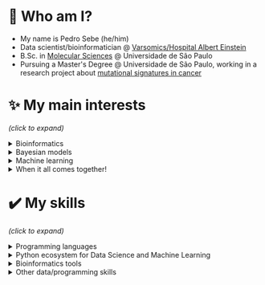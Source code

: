 # 🚀 Who am I?
- My name is Pedro Sebe (he/him)
- Data scientist/bioinformatician @ [Varsomics/Hospital Albert Einstein](https://varsomics.com/)
- B.Sc. in [Molecular Sciences](http://www.cecm.usp.br/) @ Universidade de São Paulo
- Pursuing a Master's Degree @ Universidade de São Paulo, working in a research project about [mutational signatures in cancer](https://github.com/PedroSebe/signature-inference)

# ✨ My main interests
*(click to expand)*
<details><summary>Bioinformatics</summary>
  Bioinformatics is the interdisciplinary area applying methods from Computer Science to solve Biology problems, specially in Molecular Biology. At Hospital Albert Einstein, I use Bioinformatics tools to analyse data from the clinical lab at Hospital Albert Einstein, in the areas of Oncology (detection of fusions in RNAseq, identification of mutational signatures) and Metagenomics/Metatranscriptomics (identification of pathogens).
</details>
<details><summary>Bayesian models</summary>
  I believe bayesian inference has a lot to offer in the data science/machine learning setting. By using posterior (or posterior predictive distributions), we can represent and assess the uncertainty of individual predictions, which can be quite helpful when models are used in high stakes decisions. Lots of problems from traditional stats/ML can be handled by bayesian inference in a more natural, principled manner, including: 
  <ul>
    <li>partial pooling with hierarchical models</li>
    <li>feature selection with sparsifying priors</li>
    <li>nonparametric curve fitting with gaussian processes</li>
    <li>model selection and model stacking
    <li>missing data imputation by marginalization.
  </ul>
  Despite great advances in computational methods such as Hamiltonian Monte Carlo algorithms, an important problem with bayesian methods is compute time/resources. On the other hand, libraries such as <a href="https://github.com/pymc-devs/pymc">PyMC</a> allows us to implement bayesian models in a modularized and even pythonic way, contributing to the wider adoption of the bayesian framework.
</details>
<details><summary>Machine learning</summary>
  I am also an ML enthusiast. Machine learning is already part of our daily lives, and I believe it will only grow in importance in the next years. It also raises new challenges: how to deploy and maintain our models (MLOps and data engineering), how to ensure data quality, how to explain predictions (explainable AI) and how to ensure our models are fair and not biased. The most interesting ML themes to me right now are feature engineering (how can we translate the relevant information in our data in numerical form for our models in an optimal way?), uncertainty evaluation (how can we build models able to answer "I don't know" for instances where a good prediction cannot be ensured?) and active learning.
</details>
<details><summary>When it all comes together!</summary>
  ML and Bayes both can be applied to generate value in Bioinformatics. Look, for example, at the neural network AlphaFold, that provided the best solution so far to the decades old problem of protein structure prediction. I am glad to be able to work in problems like this at work and grad school! At Varsomics, we are developing ML models to find pathogens in metagenomics/metatranscriptomics data. In my Master's degree, I am trying to recover mutational signatures from small sequencing data using bayesian inference.
</details>

# ✔️ My skills
*(click to expand)*
<details><summary>Programming languages</summary>
  <ul>
    <li>Proficient in Python and Bash</li>
    <li>Learning R</li>
    <li>Notions of C, JS and PHP</li>
  </ul>
</details>
<details><summary>Python ecosystem for Data Science and Machine Learning</summary>
  <ul>
    <li><b>Data manipulation:</b> Pandas, Numpy</li>
    <li><b>Data visualization:</b> Matplotlib, Seaborn, basic Plotly</li>
    <li><b>Machine Learning:</b> Scikit-learn, Tensorflow, Jax</li>
    <li>Jupyter Notebook/Jupyter Lab, PyMC</li>
  </ul>
</details>
<details><summary>Bioinformatics tools</summary>
  <ul>
    <li>NGS quality control and filtering with <b>AfterQC</b> and <b>FastQC</b></li>
    <li>De novo assembly with <b>SPAdes</b></li>
    <li>Variant calling with <b>GATK</b> tools and <b>Freebayes</b></li>
    <li>Variant annotation with <b>snpEff</b> and <b>Annovar</b></li>
    <li>Taxonomic classification with <b>Kraken</b></li>
    <li>Genetic analysis with <b>Plink</b></li>
    <li>Genomic data manipulation with <b>samtools</b> and <b>bedtools</b></li>
  </ul>
</details>
<details><summary>Other data/programming skills</summary>
  <ul>
    <li>Version control with <b>Git</b>.</li>
    <li>Basic relational database queries with <b>SQL</b></li>
    <li>Basic queries to graph databases with <b>Neo4j</b></li>
    <li>Learning <b>Tidyverse</b> tools for data analysis in R</li>
  </ul>
</details>

<!--
## 💡 What I want to learn next

**PedroSebe/PedroSebe** is a ✨ _special_ ✨ repository because its `README.md` (this file) appears on your GitHub profile.

Here are some ideas to get you started:

- 🔭 I’m currently working on ...
- 🌱 I’m currently learning ...
- 👯 I’m looking to collaborate on ...
- 🤔 I’m looking for help with ...
- 💬 Ask me about ...
- 📫 How to reach me: ...
- 😄 Pronouns: ...
- ⚡ Fun fact: ...
-->
